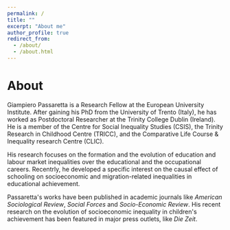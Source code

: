 ```yaml
---
permalink: /
title: ""
excerpt: "About me"
author_profile: true
redirect_from: 
  - /about/
  - /about.html
---
```



About
======

Giampiero Passaretta is a Research Fellow at the European University Institute. After gaining his PhD from the University of Trento (Italy), he has worked as Postdoctoral Researcher at the Trinity College Dublin (Ireland). He is a member of the Centre for Social Inequality Studies (CSIS), the Trinity Research in Childhood Centre (TRICC), and the Comparative Life Course & Inequality research Centre (CLIC). 

His research focuses on the formation and the evolution of education and labour market inequalities over the educational and the occupational careers. Recentrly, he developed a specific interest on the causal effect of schooling on socioeconomic and migration-related inequalities in educational achievement.

Passaretta's works have been published in academic journals like *American Sociological Review*, *Social Forces* and *Socio-Economic Review*. His recent research on the evolution of socioeconomic inequality in children's achievement has been featured in major press outlets, like *Die Zeit*. 

